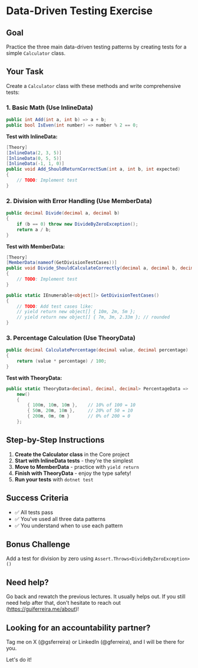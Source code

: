 # Data-Driven Testing Exercise

## Goal
Practice the three main data-driven testing patterns by creating tests for a simple `Calculator` class.

## Your Task
Create a `Calculator` class with these methods and write comprehensive tests:

### 1. Basic Math (Use InlineData)
```csharp
public int Add(int a, int b) => a + b;
public bool IsEven(int number) => number % 2 == 0;
```

**Test with InlineData:**
```csharp
[Theory]
[InlineData(2, 3, 5)]
[InlineData(0, 5, 5)]
[InlineData(-1, 1, 0)]
public void Add_ShouldReturnCorrectSum(int a, int b, int expected)
{
    // TODO: Implement test
}
```

### 2. Division with Error Handling (Use MemberData)
```csharp
public decimal Divide(decimal a, decimal b)
{
    if (b == 0) throw new DivideByZeroException();
    return a / b;
}
```

**Test with MemberData:**
```csharp
[Theory]
[MemberData(nameof(GetDivisionTestCases))]
public void Divide_ShouldCalculateCorrectly(decimal a, decimal b, decimal expected)
{
    // TODO: Implement test
}

public static IEnumerable<object[]> GetDivisionTestCases()
{
    // TODO: Add test cases like:
    // yield return new object[] { 10m, 2m, 5m };
    // yield return new object[] { 7m, 3m, 2.33m }; // rounded
}
```

### 3. Percentage Calculation (Use TheoryData)
```csharp
public decimal CalculatePercentage(decimal value, decimal percentage)
{
    return (value * percentage) / 100;
}
```

**Test with TheoryData:**
```csharp
public static TheoryData<decimal, decimal, decimal> PercentageData =>
    new()
    {
        { 100m, 10m, 10m },    // 10% of 100 = 10
        { 50m, 20m, 10m },     // 20% of 50 = 10
        { 200m, 0m, 0m }       // 0% of 200 = 0
    };
```

## Step-by-Step Instructions

1. **Create the Calculator class** in the Core project
2. **Start with InlineData tests** - they're the simplest
3. **Move to MemberData** - practice with `yield return`
4. **Finish with TheoryData** - enjoy the type safety!
5. **Run your tests** with `dotnet test`

## Success Criteria
- ✅ All tests pass
- ✅ You've used all three data patterns
- ✅ You understand when to use each pattern

## Bonus Challenge
Add a test for division by zero using `Assert.Throws<DivideByZeroException>()`

## Need help?
Go back and rewatch the previous lectures. It usually helps out. 
If you still need help after that, don't hesitate to reach out (https://guiferreira.me/about)!

## Looking for an accountability partner?
Tag me on X (@gsferreira) or LinkedIn (@gferreira), and I will be there for you.

Let's do it!